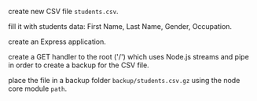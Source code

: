 <p>create new CSV file <code>students.csv</code>.<p>
<p>fill it with students data: First Name, Last Name, Gender, Occupation.</p>
<p>create an Express application.</p>
<p>create a GET handler to the root ('/') which uses Node.js streams and pipe in order to create a backup for the CSV file.</p>
<p>place the file in a backup folder <code>backup/students.csv.gz</code> using the node core module <code>path</code>.</p>
